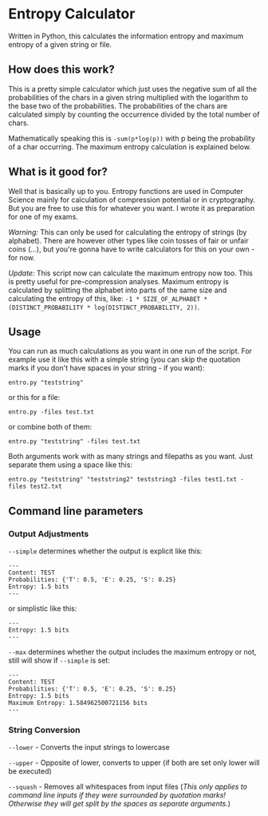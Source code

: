 # Entropy Calculator

Written in Python, this calculates the information entropy and maximum entropy of a given string or file.

## How does this work?

This is a pretty simple calculator which just uses the negative sum of all the probabilities of the chars in a given string multiplied with the logarithm to the base two of the probabilities. The probabilities of the chars are calculated simply by counting the occurrence divided by the total number of chars.

Mathematically speaking this is `-sum(p*log(p))` with p being the probability of a char occurring. The maximum entropy calculation is explained below.

## What is it good for?

Well that is basically up to you. Entropy functions are used in Computer Science mainly for calculation of compression potential or in cryptography. But you are free to use this for whatever you want. I wrote it as preparation for one of my exams.

*Warning:* This can only be used for calculating the entropy of strings (by alphabet). There are however other types like coin tosses of fair or unfair coins (...), but you're gonna have to write calculators for this on your own - for now.

*Update:* This script now can calculate the maximum entropy now too. This is pretty useful for pre-compression analyses. Maximum entropy is calculated by splitting the alphabet into parts of the same size and calculating the entropy of this, like: `-1 * SIZE_OF_ALPHABET * (DISTINCT_PROBABILITY * log(DISTINCT_PROBABILITY, 2))`.

## Usage
You can run as much calculations as you want in one run of the script. For example use it like this with a simple string (you can skip the quotation marks if you don't have spaces in your string - if you want):

```
entro.py "teststring"
```
or this for a file:

```
entro.py -files test.txt
```

or combine both of them:

```
entro.py "teststring" -files test.txt
```

Both arguments work with as many strings and filepaths as you want. Just separate them using a space like this:

```
entro.py "teststring" "teststring2" teststring3 -files test1.txt -files test2.txt
```

## Command line parameters

### Output Adjustments
`--simple` determines whether the output is explicit like this:

```
---
Content: TEST
Probabilities: {'T': 0.5, 'E': 0.25, 'S': 0.25}
Entropy: 1.5 bits
---
```

or simplistic like this:

```
---
Entropy: 1.5 bits
---
```

`--max` determines whether the output includes the maximum entropy or not, still will show if `--simple` is set:

```
---
Content: TEST
Probabilities: {'T': 0.5, 'E': 0.25, 'S': 0.25}
Entropy: 1.5 bits
Maximum Entropy: 1.584962500721156 bits
---
```

### String Conversion
`--lower` - Converts the input strings to lowercase

`--upper` - Opposite of lower, converts to upper (if both are set only lower will be executed)

`--squash` - Removes all whitespaces from input files (*This only applies to command line inputs if they were surrounded by quotation marks! Otherwise they will get split by the spaces as separate arguments.*)
